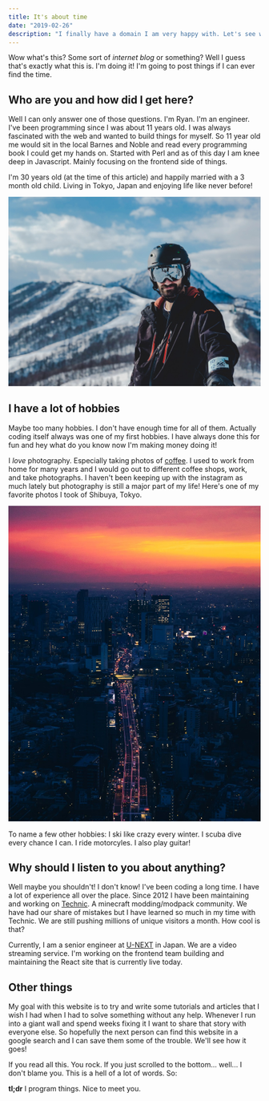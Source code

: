 ```yaml
---
title: It's about time
date: "2019-02-26"
description: "I finally have a domain I am very happy with. Let's see what I can do with it,"
---
```


Wow what's this? Some sort of _internet blog_ or something? Well I guess that's exactly what this is. I'm doing it! I'm going to post things if I can ever find the time.

## Who are you and how did I get here?

Well I can only answer one of those questions. I'm Ryan. I'm an engineer. I've been programming since I was about 11 years old. I was always fascinated with the web and wanted to build things for myself. So 11 year old me would sit in the local Barnes and Noble and read every programming book I could get my hands on. Started with Perl and as of this day I am knee deep in Javascript. Mainly focusing on the frontend side of things.

I'm 30 years old (at the time of this article) and happily married with a 3 month old child. Living in Tokyo, Japan and enjoying life like never before!

![Me!](./me.jpg)

## I have a lot of hobbies

Maybe too many hobbies. I don't have enough time for all of them. Actually coding itself always was one of my first hobbies. I have always done this for fun and hey what do you know now I'm making money doing it!

I _love_ photography. Especially taking photos of [coffee](https://instagram.com/sctlovescoffee). I used to work from home for many years and I would go out to different coffee shops, work, and take photographs. I haven't been keeping up with the instagram as much lately but photography is still a major part of my life! Here's one of my favorite photos I took of Shibuya, Tokyo.

![Shibuya, Tokyo](./shibuya.jpg)

To name a few other hobbies: I ski like crazy every winter. I scuba dive every chance I can. I ride motorcyles. I also play guitar!

## Why should I listen to you about anything?

Well maybe you shouldn't! I don't know! I've been coding a long time. I have a lot of experience all over the place. Since 2012 I have been maintaining and working on [Technic](https://www.technicpack.net). A minecraft modding/modpack community. We have had our share of mistakes but I have learned so much in my time with Technic. We are still pushing millions of unique visitors a month. How cool is that?

Currently, I am a senior engineer at [U-NEXT](https://video.unext.jp) in Japan. We are a video streaming service. I'm working on the frontend team building and maintaining the React site that is currently live today.

## Other things

My goal with this website is to try and write some tutorials and articles that I wish I had when I had to solve something without any help. Whenever I run into a giant wall and spend weeks fixing it I want to share that story with everyone else. So hopefully the next person can find this website in a google search and I can save them some of the trouble. We'll see how it goes!

If you read all this. You rock. If you just scrolled to the bottom... well... I don't blame you. This is a hell of a lot of words. So:

**tl;dr** I program things. Nice to meet you.